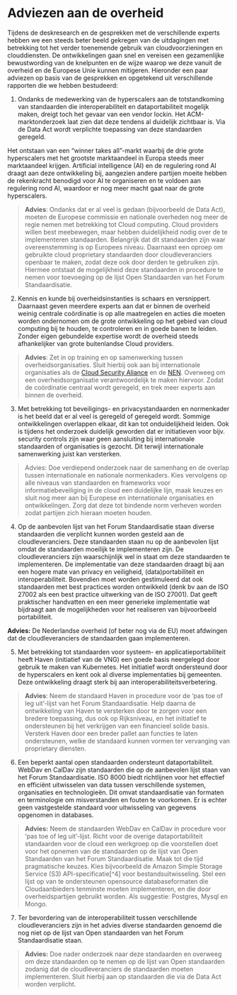 # Adviezen aan de overheid

Tijdens de deskresearch en de gesprekken met de verschillende experts hebben we een steeds beter beeld gekregen van de uitdagingen met betrekking tot het verder toenemende gebruik van cloudvoorzieningen en clouddiensten. De ontwikkelingen gaan snel en vereisen een gezamenlijke bewustwording van de knelpunten en de wijze waarop we deze vanuit de overheid en de Europese Unie kunnen mitigeren. Hieronder een paar adviezen op basis van de gesprekken en opgetekend uit verschillende rapporten die we hebben bestudeerd:

1.  Ondanks de medewerking van de hyperscalers aan de totstandkoming van standaarden die interoperabiliteit en dataportabiliteit mogelijk maken, dreigt toch het gevaar van een vendor lockin. Het ACM-marktonderzoek laat zien dat deze tendens al duidelijk zichtbaar is. Via de Data Act wordt verplichte toepassing van deze standaarden geregeld.

Het ontstaan van een “winner takes all”-markt waarbij de drie grote hyperscalers met het grootste marktaandeel in Europa steeds meer marktaandeel krijgen. Artificial intelligence (AI) en de regulering rond AI draagt aan deze ontwikkeling bij, aangezien andere partijen moeite hebben de rekenkracht benodigd voor AI te organiseren en te voldoen aan regulering rond AI, waardoor er nog meer macht gaat naar de grote hyperscalers.

> **Advies**: Ondanks dat er al veel is gedaan (bijvoorbeeld de Data Act), moeten de Europese commissie en nationale overheden nog meer de regie nemen met betrekking tot Cloud computing. Cloud providers willen best meebewegen, maar hebben duidelijkheid nodig over de te implementeren standaarden. Belangrijk dat dit standaarden zijn waar overeenstemming is op Europees niveau. Daarnaast een oproep om gebruikte cloud proprietary standaarden door cloudleveranciers openbaar te maken, zodat deze ook door derden te gebruiken zijn. Hiermee ontstaat de mogelijkheid deze standaarden in procedure te nemen voor toevoeging op de lijst Open Standaarden van het Forum Standaardisatie.

2.  Kennis en kunde bij overheidsinstanties is schaars en versnippert. Daarnaast geven meerdere experts aan dat er binnen de overheid weinig centrale coördinatie is op alle maatregelen en acties die moeten worden ondernomen om de grote ontwikkeling op het gebied van cloud computing bij te houden, te controleren en in goede banen te leiden. Zonder eigen gebundelde expertise wordt de overheid steeds afhankelijker van grote buitenlandse Cloud providers.

> **Advies**: Zet in op training en op samenwerking tussen overheidsorganisaties. Sluit hierbij ook aan bij internationale organisaties als de [Cloud Security Aliance](https://exams.cloudsecurityalliance.org/en) en de [NEN](https://www.nen.nl/). Overweeg om een overheidsorganisatie verantwoordelijk te maken hiervoor. Zodat de coördinatie centraal wordt geregeld, en trek meer experts aan binnen de overheid.

3.  Met betrekking tot beveiligings- en privacystandaarden en normenkader is het beeld dat er al veel is geregeld of geregeld wordt. Sommige ontwikkelingen overlappen elkaar, dit kan tot onduidelijkheid leiden. Ook is tijdens het onderzoek duidelijk geworden dat er initiatieven voor bijv. security controls zijn waar geen aansluiting bij internationale standaarden of organisaties is gezocht. Dit terwijl internationale samenwerking juist kan versterken.

> Advies: Doe verdiepend onderzoek naar de samenhang en de overlap tussen internationale en nationale normenkaders. Kies vervolgens op alle niveaus van standaarden en frameworks voor informatiebeveiliging in de cloud een duidelijke lijn, maak keuzes en sluit nog meer aan bij Europese en internationale organisaties en ontwikkelingen. Zorg dat deze tot bindende norm verheven worden zodat partijen zich hieraan moeten houden.

4.  Op de aanbevolen lijst van het Forum Standaardisatie staan diverse standaarden die verplicht kunnen worden gesteld aan de cloudleveranciers. Deze standaarden staan nu op de aanbevolen lijst omdat de standaarden moeilijk te implementeren zijn. De cloudleveranciers zijn waarschijnlijk wel in staat om deze standaarden te implementeren. De implementatie van deze standaarden draagt bij aan een hogere mate van privacy en veiligheid, (data)portabiliteit en interoperabiliteit. Bovendien moet worden gestimuleerd dat ook standaarden met best practices worden ontwikkeld (denk bv aan de ISO 27002 als een best practice uitwerking van de ISO 27001). Dat geeft praktischer handvatten en een meer generieke implementatie wat bijdraagt aan de mogelijkheden voor het realiseren van bijvoorbeeld portabiliteit.

**Advies:** De Nederlandse overheid (of beter nog via de EU) moet afdwingen dat de cloudleveranciers de standaarden gaan implementeren.

5.  Met betrekking tot standaarden voor systeem- en applicatieportabiliteit heeft Haven (initiatief van de VNG) een goede basis neergelegd door gebruik te maken van Kubernetes. Het initiatief wordt ondersteund door de hyperscalers en kent ook al diverse implementaties bij gemeenten. Deze ontwikkeling draagt sterk bij aan interoperabiliteitsverbetering.

> **Advies**: Neem de standaard Haven in procedure voor de ‘pas toe of leg uit’-lijst van het Forum Standaardisatie. Help daarna de ontwikkeling van Haven te versterken door te zorgen voor een bredere toepassing, dus ook op Rijksniveau, en het initiatief te ondersteunen bij het verkrijgen van een financieel solide basis. Versterk Haven door een breder pallet aan functies te laten ondersteunen, welke de standaard kunnen vormen ter vervanging van proprietary diensten.

6.  Een beperkt aantal open standaarden ondersteunt dataportabiliteit. WebDav en CalDav zijn standaarden die op de aanbevolen lijst staan van het Forum Standaardisatie. ISO 8000 biedt richtlijnen voor het effectief en efficiënt uitwisselen van data tussen verschillende systemen, organisaties en technologieën. Dit omvat standaardisatie van formaten en terminologie om misverstanden en fouten te voorkomen. Er is echter geen vastgestelde standaard voor uitwisseling van gegevens opgenomen in databases.

> **Advies:** Neem de standaarden WebDav en CalDav in procedure voor ‘pas toe of leg uit’-lijst. Richt voor de overige dataportabiliteit standaarden voor de cloud een werkgroep op die voorstellen doet voor het opnemen van de standaarden op de lijst van Open Standaarden van het Forum Standaardisatie. Maak tot die tijd pragmatische keuzes. Kies bijvoorbeeld de Amazon Simple Storage Service (S3) API-specificatie[^4] voor bestandsuitwisseling. Stel een lijst op van te ondersteunen opensource databaseformaten die Cloudaanbieders tenminste moeten implementeren, en die door overheidspartijen gebruikt worden. Als suggestie: Postgres, Mysql en Mongo.

7.  Ter bevordering van de interoperabiliteit tussen verschillende cloudleveranciers zijn in het advies diverse standaarden genoemd die nog niet op de lijst van Open standaarden van het Forum Standaardisatie staan.

> **Advies:** Doe nader onderzoek naar deze standaarden en overweeg om deze standaarden op te nemen op de lijst van Open standaarden zodanig dat de cloudleveranciers de standaarden moeten implementeren. Sluit hierbij aan op standaarden die via de Data Act worden verplicht.

